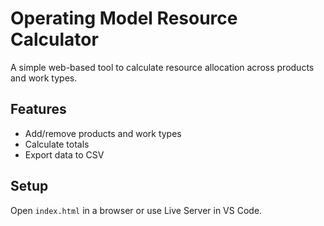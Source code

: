 # Operating Model Resource Calculator

A simple web-based tool to calculate resource allocation across products and work types.

## Features
- Add/remove products and work types
- Calculate totals
- Export data to CSV

## Setup
Open `index.html` in a browser or use Live Server in VS Code.
